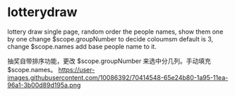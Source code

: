 # lotterydraw
lottery draw single page, random order the people names, show them one by one
change $scope.groupNumber to decide coloumsm default is 3, change $scope.names add base people name to it.

抽奖自带排序功能，更改 $scope.groupNumber 来选中分几列。手动填充 $scope.names。
https://user-images.githubusercontent.com/10086392/70414548-65e24b80-1a95-11ea-96a1-3b00d89d195a.png
